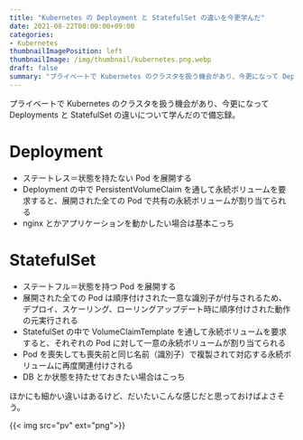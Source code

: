 ```yaml
---
title: "Kubernetes の Deployment と StatefulSet の違いを今更学んだ"
date: 2021-08-22T00:00:00+09:00
categories:
- Kubernetes
thumbnailImagePosition: left
thumbnailImage: /img/thumbnail/kubernetes.png.webp
draft: false
summary: "プライベートで Kubernetes のクラスタを扱う機会があり、今更になって Deployment と StatefulSet の違いについて学んだので備忘録。"
---
```


プライベートで Kubernetes のクラスタを扱う機会があり、今更になって Deployments と StatefulSet の違いについて学んだので備忘録。

# Deployment

- ステートレス＝状態を持たない Pod を展開する
- Deployment の中で PersistentVolumeClaim を通して永続ボリュームを要求すると、展開された全ての Pod で共有の永続ボリュームが割り当てられる
- nginx とかアプリケーションを動かしたい場合は基本こっち


# StatefulSet

- ステートフル＝状態を持つ Pod を展開する
- 展開された全ての Pod は順序付けされた一意な識別子が付与されるため、デプロイ、スケーリング、ローリングアップデート時に順序付けされた動作の元実行される
- StatefulSet の中で VolumeClaimTemplate を通して永続ボリュームを要求すると、それぞれの Pod に対して一意の永続ボリュームが割り当てられる
- Pod を喪失しても喪失前と同じ名前（識別子）で複製されて対応する永続ボリュームに再度関連付けされる
- DB とか状態を持たせておきたい場合はこっち

ほかにも細かい違いはあるけど、だいたいこんな感じだと思っておけばよさそう。

{{< img src="pv" ext="png">}}